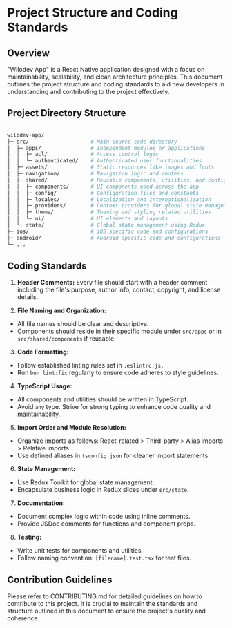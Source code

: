 # Project Structure and Coding Standards

## Overview

"Wilodev App" is a React Native application designed with a focus on maintainability, scalability, and clean architecture principles. This document outlines the project structure and coding standards to aid new developers in understanding and contributing to the project effectively.

## Project Directory Structure

```bash

wilodev-app/
├─ src/                    # Main source code directory
│  ├─ apps/                # Independent modules or applications
│  │  ├─ acl/              # Access control logic
│  │  └─ authenticated/    # Authenticated user functionalities
│  ├─ assets/              # Static resources like images and fonts
│  ├─ navigation/          # Navigation logic and routers
│  ├─ shared/              # Reusable components, utilities, and configurations
│  │  ├─ components/       # UI components used across the app
│  │  ├─ config/           # Configuration files and constants
│  │  ├─ locales/          # Localization and internationalization
│  │  ├─ providers/        # Context providers for global state management
│  │  ├─ theme/            # Theming and styling related utilities
│  │  └─ ui/               # UI elements and layouts
│  └─ state/               # Global state management using Redux
├─ ios/                    # iOS specific code and configurations
├─ android/                # Android specific code and configurations
└─ ...

```

## Coding Standards

1. **Header Comments:** Every file should start with a header comment including the file's purpose, author info, contact, copyright, and license details.

2. **File Naming and Organization:**

- All file names should be clear and descriptive.
- Components should reside in their specific module under `src/apps` or in `src/shared/components` if reusable.
  
3. **Code Formatting:**

- Follow established linting rules set in `.eslintrc.js.`
- Run `bun lint:fix` regularly to ensure code adheres to style guidelines.
  
4. **TypeScript Usage:**

- All components and utilities should be written in TypeScript.
- Avoid `any` type. Strive for strong typing to enhance code quality and maintainability.

5. **Import Order and Module Resolution:**

- Organize imports as follows: React-related > Third-party > Alias imports > Relative imports.
- Use defined aliases in `tsconfig.json` for cleaner import statements.

6. **State Management:**

- Use Redux Toolkit for global state management.
- Encapsulate business logic in Redux slices under `src/state`.

7. **Documentation:**

- Document complex logic within code using inline comments.
- Provide JSDoc comments for functions and component props.

8. **Testing:**

- Write unit tests for components and utilities.
- Follow naming convention: `[filename].test.tsx` for test files.
  
## Contribution Guidelines

Please refer to CONTRIBUTING.md for detailed guidelines on how to contribute to this project. It is crucial to maintain the standards and structure outlined in this document to ensure the project's quality and coherence.
